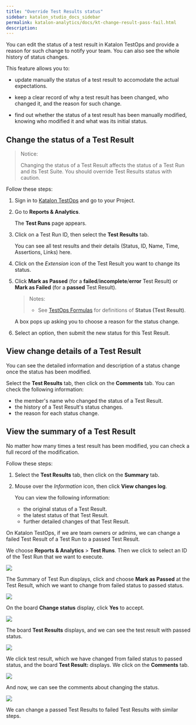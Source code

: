 ```yaml
---
title: "Override Test Results status" 
sidebar: katalon_studio_docs_sidebar
permalink: katalon-analytics/docs/kt-change-result-pass-fail.html
description: 
---
```


You can edit the status of a test result in Katalon TestOps and provide a reason for such change to notify your team.
You can also see the whole history of status changes. 

This feature allows you to:

* update manually the status of a test result to accomodate the actual expectations.

* keep a clear record of why a test result has been changed, who changed it, and the reason for such change.

* find out whether the status of a test result has been manually modified, knowing who modified it and what was its initial status.

## Change the status of a Test Result

> Notice:
>
> Changing the status of a Test Result affects the status of a Test Run and its Test Suite. You should override Test Results status with caution.

Follow these steps:

1. Sign in to [Katalon TestOps](https://testops.katalon.io/login) and go to your Project.

2. Go to **Reports & Analytics**.

    The **Test Runs** page appears.
    
3. Click on a Test Run ID, then select the **Test Results** tab.

    You can see all test results and their details (Status, ID, Name, Time, Assertions, Links) here.

4. Click on the *Extension* icon of the Test Result you want to change its status.

5. Click **Mark as Passed** (for a **failed**/**incomplete**/**error** Test Result) or **Mark as Failed** (for a **passed** Test Result).

    > Notes:
    >
    > * See [TestOps Formulas](https://docs.katalon.com/katalon-analytics/docs/testops-terminology.html#testops-formulas) for definitions of **Status (Test Result)**.

    A box pops up asking you to choose a reason for the status change.

6. Select an option, then submit the new status for this Test Result.

## View change details of a Test Result

You can see the detailed information and description of a status change once the status has been modified. 

Select the **Test Results** tab, then click on the **Comments** tab. 
You can check the following information:

* the member's name who changed the status of a Test Result.
* the history of a Test Result's status changes. 
* the reason for each status change.

## View the summary of a Test Result

No matter how many times a test result has been modified, you can check a full record of the modification.

Follow these steps:

1. Select the **Test Results** tab, then click on the **Summary** tab. 

2. Mouse over the *Information* icon, then click **View changes log**.

    You can view the following information:

    * the original status of a Test Result.
    * the latest status of that Test Result.
    * further detailed changes of that Test Result.
    
On Katalon TestOps, if we are team owners or admins, we can change a failed Test Result of a Test Run to a passed Test Result. 

We choose **Reports & Analytics** > **Test Runs**. Then we click to select an ID of the Test Run that we want to execute.

![](https://github.com/katalon-studio/docs-images/raw/master/katalon-analytics/docs/kt-change-result-pass-fail/kt_choose_test_run.png)

The Summary of Test Run displays, click and choose **Mark as Passed** at the Test Result, which we want to change from failed status to passed status.

![](https://github.com/katalon-studio/docs-images/raw/master/katalon-analytics/docs/kt-change-result-pass-fail/kt_id_mark_pass.png)

On the board **Change status** display, click **Yes** to accept.

![](https://github.com/katalon-studio/docs-images/raw/master/katalon-analytics/docs/kt-change-result-pass-fail/kt_change_status.png)

The board **Test Results** displays, and we can see the test result with passed status.

![](https://github.com/katalon-studio/docs-images/raw/master/katalon-analytics/docs/kt-change-result-pass-fail/kt_test_results_change.png)

We click test result, which we have changed from failed status to passed status, and the board **Test Result:** displays. We click on the **Comments** tab.

![](https://github.com/katalon-studio/docs-images/raw/master/katalon-analytics/docs/kt-change-result-pass-fail/kt_test_result_should_failed.png)

And now, we can see the comments about changing the status.

![](https://github.com/katalon-studio/docs-images/raw/master/katalon-analytics/docs/kt-change-result-pass-fail/kt_comment_result_pass_fail.png)

We can change a passed Test Results to failed Test Results with similar steps.
